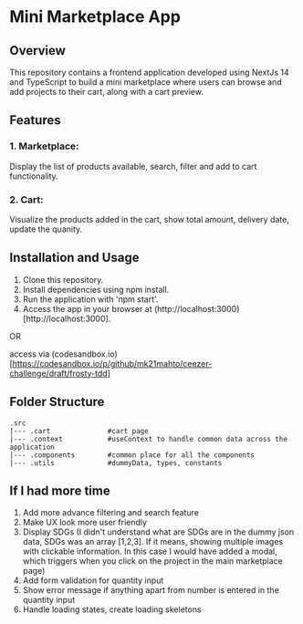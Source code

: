 # Mini Marketplace App

## Overview
This repository contains a frontend application developed using NextJs 14 and TypeScript to build a mini marketplace where users can browse and add projects to their cart, along with a cart preview.

## Features

### 1. Marketplace: 
Display the list of products available, search, filter and add to cart functionality.

### 2. Cart: 
Visualize the products added in the cart, show total amount, delivery date, update the quanity.


## Installation and Usage
1. Clone this repository.
2. Install dependencies using npm install.
3. Run the application with 'npm start'.
4. Access the app in your browser at (http://localhost:3000)[http://localhost:3000].

OR

access via (codesandbox.io)[https://codesandbox.io/p/github/mk21mahto/ceezer-challenge/draft/frosty-tdd]

## Folder Structure
    .src
    |--- .cart              #cart page
    |--- .context           #useContext to handle common data across the application
    |--- .components        #common place for all the components
    |--- .utils             #dummyData, types, constants

## If I had more time
1. Add more advance filtering and search feature
2. Make UX look more user friendly
3. Display SDGs (I didn't understand what are SDGs are in the dummy json data, SDGs was an array [1,2,3]. If it means, showing multiple images with clickable information. In this case I would have added a modal, which triggers when you click on the project in the main marketplace page)
4. Add form validation for quantity input
5. Show error message if anything apart from number is entered in the quantity input
6. Handle loading states, create loading skeletons
